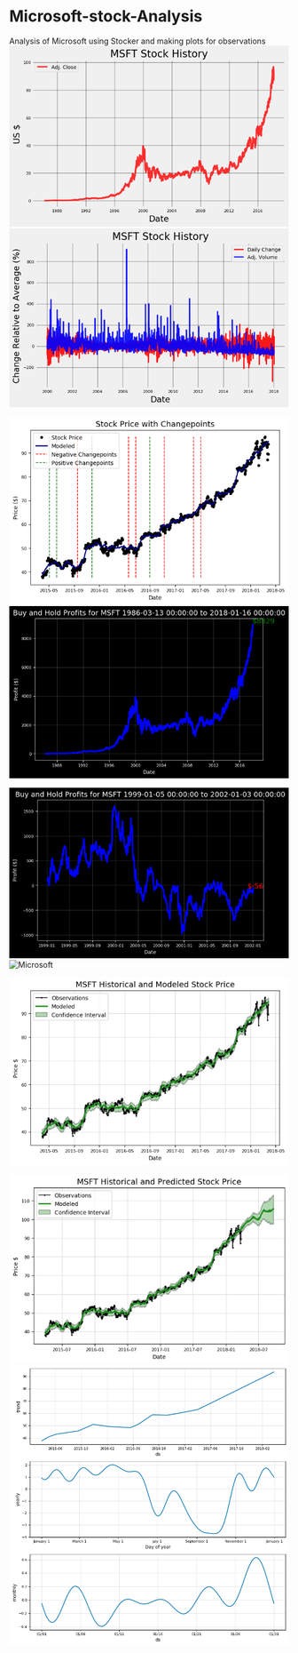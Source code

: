 # Microsoft-stock-Analysis
Analysis of Microsoft using Stocker and making plots for observations
![Microsoft](stock_history.png)
![Microsoft](daily_change.png)

![Microsoft](changepoints.png)
![Microsoft](profit.png)

![Microsoft](profit1.png)
![Microsoft]()

![Microsoft](model.png)

![Microsoft](prediction.png)
![](trend.png)

